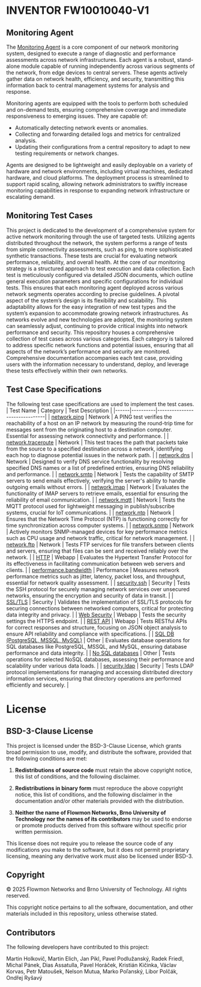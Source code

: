 # INVENTOR FW10010040-V1

## Monitoring Agent

The [Monitoring Agent](src/agent/) is a core component of our network monitoring system, designed to execute a range of diagnostic and performance assessments across network infrastructures. Each agent is a robust, stand-alone module capable of running independently across various segments of the network, from edge devices to central servers. These agents actively gather data on network health, efficiency, and security, transmitting this information back to central management systems for analysis and response.

Monitoring agents are equipped with the tools to perform both scheduled and on-demand tests, ensuring comprehensive coverage and immediate responsiveness to emerging issues. They are capable of:
* Automatically detecting network events or anomalies.
* Collecting and forwarding detailed logs and metrics for centralized analysis.
* Updating their configurations from a central repository to adapt to new testing requirements or network changes.

Agents are designed to be lightweight and easily deployable on a variety of hardware and network environments, including virtual machines, dedicated hardware, and cloud platforms. The deployment process is streamlined to support rapid scaling, allowing network administrators to swiftly increase monitoring capabilities in response to expanding network infrastructure or escalating demand.

## Monitoring Test Cases

This project is dedicated to the development of a comprehensive system for active network monitoring through the use of targeted tests. Utilizing agents distributed throughout the network, the system performs a range of tests from simple connectivity assessments, such as ping, to more sophisticated synthetic transactions. These tests are crucial for evaluating network performance, reliability, and overall health.
At the core of our monitoring strategy is a structured approach to test execution and data collection. Each test is meticulously configured via detailed JSON documents, which outline general execution parameters and specific configurations for individual tests. This ensures that each monitoring agent deployed across various network segments operates according to precise guidelines.
A pivotal aspect of the system’s design is its flexibility and scalability. This adaptability allows for the easy integration of new test types and the system’s expansion to accommodate growing network infrastructures. As networks evolve and new technologies are adopted, the monitoring system can seamlessly adjust, continuing to provide critical insights into network performance and security.
This repository houses a comprehensive collection of test cases across various categories. Each category is tailored to address specific network functions and potential issues, ensuring that all aspects of the network’s performance and security are monitored. Comprehensive documentation accompanies each test case, providing users with the information necessary to understand, deploy, and leverage these tests effectively within their own networks.

## Test Case Specifications

The following test case specifications are used to implement the test cases.
| Test Name | Category | Test Description |
|------|----------|-------------------------------|
| [network.ping](src/network/network.ping/) | Network | A PING test verifies the reachability of a host on an IP network by measuring the round-trip time for messages sent from the originating host to a destination computer. Essential for assessing network connectivity and performance. |
| [network.traceroute](src/network/network.traceroute/) | Network | This test traces the path that packets take from the source to a specified destination across a network, identifying each hop to diagnose potential issues in the network path.  |
| [network.dns](src/network/network.dns/) | Network | Designed to verify DNS service functionality by resolving specified DNS names or a list of predefined entries, ensuring DNS reliability and performance.  |
| [network.smtp](src/network/network.smtp/) | Network | Tests the capability of SMTP servers to send emails effectively, verifying the server's ability to handle outgoing emails without errors.  |
| [network.imap](src/network/network.imap/) | Network | Evaluates the functionality of IMAP servers to retrieve emails, essential for ensuring the reliability of email communication.  |
| [network.mqtt](src/network/network.mqtt/) | Network | Tests the MQTT protocol used for lightweight messaging in publish/subscribe systems, crucial for IoT communications. |
| [network.ntp](src/network/network.ntp/) | Network | Ensures that the Network Time Protocol (NTP) is functioning correctly for time synchronization across computer systems.  |
| [network.snmp](src/network/network.snmp/) | Network | Actively monitors SNMP-managed devices for key performance metrics such as CPU usage and network traffic, critical for network management.  |
| [network.ftp](src/network/network.ftp/) | Network | Tests FTP services for file transfers between clients and servers, ensuring that files can be sent and received reliably over the network. |
| [HTTP](src/webapp/webapp.http/) | Webapp | Evaluates the Hypertext Transfer Protocol for its effectiveness in facilitating communication between web servers and clients. |
| [performance.bandwidth](src/performance/performance.bandwidth/) | Performance | Measures network performance metrics such as jitter, latency, packet loss, and throughput, essential for network quality assessment.  |
| [security.ssh](src/security/security.ssh/) | Security | Tests the SSH protocol for securely managing network services over unsecured networks, ensuring the encryption and security of data in transit.  |
| [SSL/TLS](src/security/security.tls/) | Security | Validates the implementation of SSL/TLS protocols for securing connections between networked computers, critical for protecting data integrity and privacy. |
| [Web Security](src/webapp/webapp.security/) | Webapp | Tests the security settings the HTTPS endpoint. |
| [REST API](src/webapp/webapp.rest/) | Webapp | Tests RESTful APIs for correct responses and structure, focusing on JSON object analysis to ensure API reliability and compliance with specifications. |
| [SQL DB (PostgreSQL, MSSQL, MySQL)](/src/other/other.sql/) | Other | Evaluates database operations for SQL databases like PostgreSQL, MSSQL, and MySQL, ensuring database performance and data integrity. |
| [No SQL databases](src/other/other.nosql/) | Other | Tests operations for selected NoSQL databases, assessing their performance and scalability under various data loads. |
| [security.ldap](src/security/security.ldap/) | Security | Tests LDAP protocol implementations for managing and accessing distributed directory information services, ensuring that directory operations are performed efficiently and securely. |

# License

## BSD-3-Clause License

This project is licensed under the BSD-3-Clause License, which grants broad permission to use, modify, and distribute the software, provided that the following conditions are met:

1. **Redistributions of source code** must retain the above copyright notice, this list of conditions, and the following disclaimer.
   
2. **Redistributions in binary form** must reproduce the above copyright notice, this list of conditions, and the following disclaimer in the documentation and/or other materials provided with the distribution.
   
3. **Neither the name of Flowmon Networks, Brno University of Technology nor the names of its contributors** may be used to endorse or promote products derived from this software without specific prior written permission.

This license does not require you to release the source code of any modifications you make to the software, but it does not permit proprietary licensing, meaning any derivative work must also be licensed under BSD-3.

## Copyright

© 2025 Flowmon Networks and Brno University of Technology. All rights reserved.

This copyright notice pertains to all the software, documentation, and other materials included in this repository, unless otherwise stated.

## Contributors

The following developers have contributed to this project:

Martin Holkovič, Martin Elich, Jan Pikl, Pavel Podlužanský, Radek Friedl, Michal Pánek, Dias Assatulla, Pavel Horáček, Kristián Kičinka, Václav Korvas, Petr Matoušek, Nelson Mutua, Marko Poľanský, Libor Polčák, Ondřej Ryšavý
